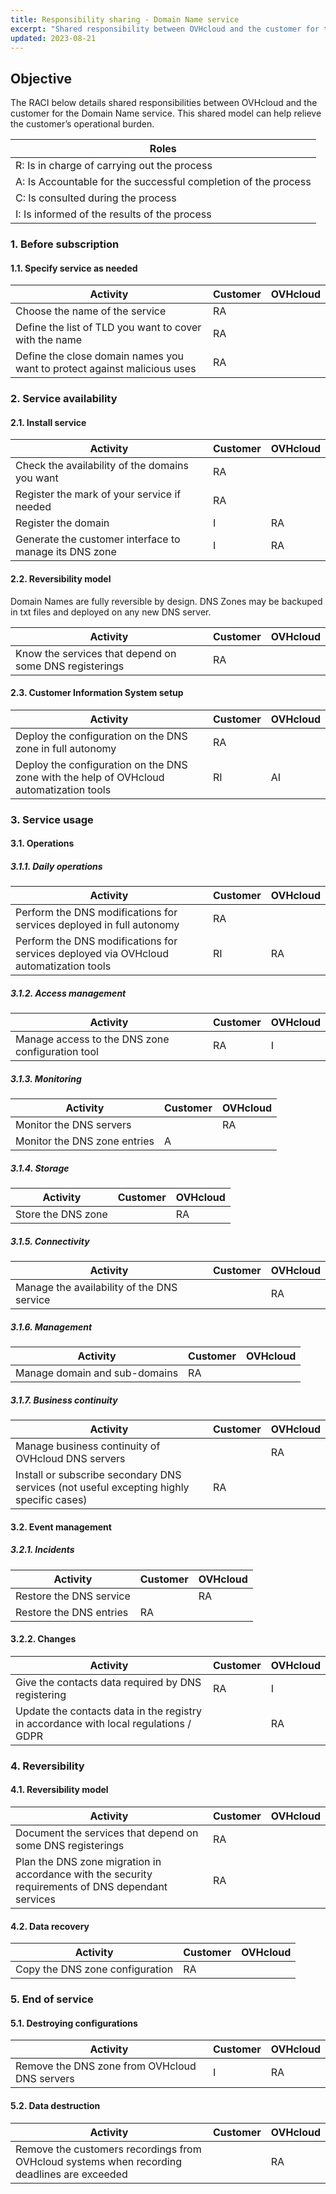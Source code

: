 ```yaml
---
title: Responsibility sharing - Domain Name service
excerpt: "Shared responsibility between OVHcloud and the customer for the use of the Domain Name service"
updated: 2023-08-21
---
```


## Objective

The RACI below details shared responsibilities between OVHcloud and the customer for the Domain Name service. This shared model can help relieve the customer’s operational burden.

| Roles |
| --- |
| R: Is in charge of carrying out the process |
| A: Is Accountable for the successful completion of the process |
| C: Is consulted during the process |
| I: Is informed of the results of the process |

### 1. Before subscription

#### 1.1. Specify service as needed

| **Activity** | **Customer** | **OVHcloud** |
| --- | --- | --- |
| Choose the name of the service | RA |  |
| Define the list of TLD you want to cover with the name | RA |  |
| Define the close domain names you want to protect against malicious uses | RA |  |

### 2. Service availability

#### 2.1. Install service

| **Activity** | **Customer** | **OVHcloud** |
| --- | --- | --- |
| Check the availability of the domains you want | RA |  |
| Register the mark of your service if needed | RA |  |
| Register the domain | I | RA |
| Generate the customer interface to manage its DNS zone | I | RA |

#### 2.2. Reversibility model

Domain Names are fully reversible by design. DNS Zones may be backuped in txt files and deployed on any new DNS server.

| **Activity** | **Customer** | **OVHcloud** |
| --- | --- | --- |
| Know the services that depend on some DNS registerings | RA |  |

#### 2.3. Customer Information System setup

| **Activity** | **Customer** | **OVHcloud** |
| --- | --- | --- |
| Deploy the configuration on the DNS zone in full autonomy | RA |  |
| Deploy the configuration on the DNS zone with the help of OVHcloud automatization tools | RI | AI |

### 3. Service usage

#### 3.1. Operations

##### **3.1.1. Daily operations**

| **Activity** | **Customer** | **OVHcloud** |
| --- | --- | --- |
| Perform the DNS modifications for services deployed in full autonomy | RA |  |
| Perform the DNS modifications for services deployed via OVHcloud automatization tools | RI | RA |

##### **3.1.2. Access management**

| **Activity** | **Customer** | **OVHcloud** |
| --- | --- | --- |
| Manage access to the DNS zone configuration tool | RA | I |

##### **3.1.3. Monitoring**

| **Activity** | **Customer** | **OVHcloud** |
| --- | --- | --- |
| Monitor the DNS servers |  | RA |
| Monitor the DNS zone entries | A |  |

##### **3.1.4. Storage**

| **Activity** | **Customer** | **OVHcloud** |
| --- | --- | --- |
| Store the DNS zone |  | RA |

##### **3.1.5. Connectivity**

| **Activity** | **Customer** | **OVHcloud** |
| --- | --- | --- |
| Manage the availability of the DNS service |  | RA |

##### **3.1.6. Management**

| **Activity** | **Customer** | **OVHcloud** |
| --- | --- | --- |
| Manage domain and sub-domains | RA |  |

##### **3.1.7. Business continuity**

| **Activity** | **Customer** | **OVHcloud** |
| --- | --- | --- |
| Manage business continuity of OVHcloud DNS servers |  | RA |
| Install or subscribe secondary DNS services (not useful excepting highly specific cases) | RA |  |

#### 3.2. Event management

##### **3.2.1. Incidents**

| **Activity** | **Customer** | **OVHcloud** |
| --- | --- | --- |
| Restore the DNS service |  | RA |
| Restore the DNS entries | RA |  |

#### **3.2.2. Changes**

| **Activity** | **Customer** | **OVHcloud** |
| --- | --- | --- |
| Give the contacts data required by DNS registering | RA | I |
| Update the contacts data in the registry in accordance with local regulations / GDPR |  | RA |

### 4. Reversibility

#### 4.1. Reversibility model

| **Activity** | **Customer** | **OVHcloud** |
| --- | --- | --- |
| Document the services that depend on some DNS registerings | RA |  |
| Plan the DNS zone migration in accordance with the security requirements of DNS dependant services | RA |  |

#### 4.2. Data recovery

| **Activity** | **Customer** | **OVHcloud** |
| --- | --- | --- |
| Copy the DNS zone configuration | RA |  |

### 5. End of service

#### 5.1. Destroying configurations

| **Activity** | **Customer** | **OVHcloud** |
| --- | --- | --- |
| Remove the DNS zone from OVHcloud DNS servers | I | RA |

#### 5.2. Data destruction

| **Activity** | **Customer** | **OVHcloud** |
| --- | --- | --- |
| Remove the customers recordings from OVHcloud systems when recording deadlines are exceeded |  | RA |
